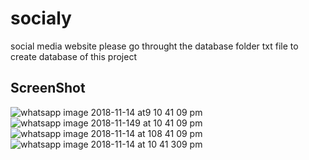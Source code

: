 # socialy
social media website
 please go throught the database folder txt file to create database of this project

## ScreenShot

![whatsapp image 2018-11-14 at9 10 41 09 pm](https://user-images.githubusercontent.com/39374484/52161688-f53d0680-26ee-11e9-8c7e-3cab3941a765.jpeg)
![whatsapp image 2018-11-149 at 10 41 09 pm](https://user-images.githubusercontent.com/39374484/52161689-f8d08d80-26ee-11e9-999a-400162fbc337.jpeg)
![whatsapp image 2018-11-14 at 108 41 09 pm](https://user-images.githubusercontent.com/39374484/52161694-fd954180-26ee-11e9-8a1d-2d82ad516318.jpeg)
![whatsapp image 2018-11-14 at 10 41 309 pm](https://user-images.githubusercontent.com/39374484/52161697-0128c880-26ef-11e9-9286-5222e1129c1d.jpeg)
